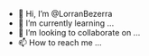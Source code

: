 - 👋 Hi, I’m @LorranBezerra
- 🌱 I’m currently learning ...
- 💞️ I’m looking to collaborate on ...
- 📫 How to reach me ...

<!---
LorranBezerra/LorranBezerra is a ✨ special ✨ repository because its `README.md` (this file) appears on your GitHub profile.
You can click the Preview link to take a look at your changes.
--->


